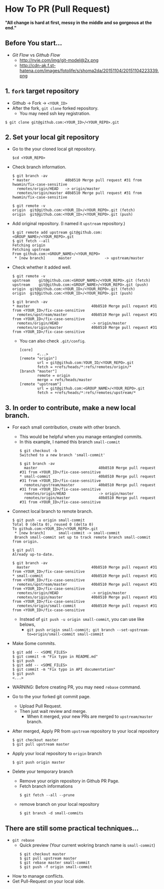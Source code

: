 # How To PR (Pull Request)

__"All change is hard at first, messy in the middle and so gorgeous at the end."__


## Before You start...

- *Git Flow* vs *Github Flow*
  - http://nvie.com/img/git-model@2x.png
  - http://cdn-ak.f.st-hatena.com/images/fotolife/s/shoma2da/20151104/20151104223339.png


## 1. `fork` target repository

- Github -> Fork -> `<YOUR_ID>`
- After the fork, `git clone` forked repository.
  - You may need ssh key registration.
```
$ git clone git@github.com:<YOUR_ID>/<YOUR_REPO>.git
```



## 2. Set your local git repository

- Go to the your cloned local git repository.
    ```
    $cd <YOUR_REPO>
    ```

- Check branch information.
    ```
    $ git branch -av
    * master                40b8510 Merge pull request #31 from hwamin/fix-case-sensitive
      remotes/origin/HEAD   -> origin/master
      remotes/origin/master 40b8510 Merge pull request #31 from hwamin/fix-case-sensitive

    $ git remote -v
    origin  git@github.com:<YOUR_ID>/<YOUR_REPO>.git (fetch)
    origin  git@github.com:<YOUR_ID>/<YOUR_REPO>.git (push)
    ```

- Add original repository. (I named it `upstream` repository.)
    ```
    $ git remote add upstream git@github.com:<GROUP_NAME>/<YOUR_REPO>.git
    $ git fetch --all
    Fetching origin
    Fetching upstream
    From github.com:<GROUP_NAME>/<YOUR_REPO>
     * [new branch]      master               -> upstream/master
    ```

- Check whether it added well.
    ```
    $ git remote -v
    upstream    git@github.com:<GROUP_NAME>/<YOUR_REPO>.git (fetch)
    upstream    git@github.com:<GROUP_NAME>/<YOUR_REPO>.git (push)
    origin  git@github.com:<YOUR_ID>/<YOUR_REPO>.git (fetch)
    origin  git@github.com:<YOUR_ID>/<YOUR_REPO>.git (push)

    $ git branch -av
    * master                            40b8510 Merge pull request #31 from <YOUR_ID>/fix-case-sensitive
      remotes/upstream/master           40b8510 Merge pull request #31 from <YOUR_ID>/fix-case-sensitive
      remotes/origin/HEAD               -> origin/master
      remotes/origin/master             40b8510 Merge pull request #31 from <YOUR_ID>/fix-case-sensitive
    ```

    - You can also check `.git/config`.
        ```
        [core]
                <...>
        [remote "origin"]
                url = git@github.com:YOUR_ID/<YOUR_REPO>.git
                fetch = +refs/heads/*:refs/remotes/origin/*
        [branch "master"]
                remote = origin
                merge = refs/heads/master
        [remote "upstream"]
                url = git@github.com:<GROUP_NAME>/<YOUR_REPO>.git
                fetch = +refs/heads/*:refs/remotes/upstream/*
        ```

## 3. In order to contribute, make a new local branch.

- For each small contribution, create with other branch.
  - This would be helpful when you manage entangled commits.
  - In this example, I named this branch `small-commit`
    ```
    $ git checkout -b 
    Switched to a new branch 'small-commit'

    $ git branch -av
      master                            40b8510 Merge pull request #31 from <YOUR_ID>/fix-case-sensitive
    * small-commit                      40b8510 Merge pull request #31 from <YOUR_ID>/fix-case-sensitive
      remotes/upstream/master           40b8510 Merge pull request #31 from <YOUR_ID>/fix-case-sensitive
      remotes/origin/HEAD               -> origin/master
      remotes/origin/master             40b8510 Merge pull request #31 from <YOUR_ID>/fix-case-sensitive
    ```

- Connect local branch to remote branch.
    ```
    $ git push -u origin small-commit
    Total 0 (delta 0), reused 0 (delta 0)
    To github.com:<YOUR_ID>/<YOUR_REPO>.git
     * [new branch]      small-commit -> small-commit
     Branch small-commit set up to track remote branch small-commit from origin.

    $ git pull
    Already up-to-date.

    $ git branch -av
      master                            40b8510 Merge pull request #31 from <YOUR_ID>/fix-case-sensitive
    * small-commit                      40b8510 Merge pull request #31 from <YOUR_ID>/fix-case-sensitive
      remotes/upstream/master           40b8510 Merge pull request #31 from <YOUR_ID>/fix-case-sensitive
      remotes/origin/HEAD               -> origin/master
      remotes/origin/master             40b8510 Merge pull request #31 from <YOUR_ID>/fix-case-sensitive
      remotes/origin/small-commit       40b8510 Merge pull request #31 from <YOUR_ID>/fix-case-sensitive
    ```
  - Instead of `git push -u origin small-commit`, you can use like belows,
    - `git push origin small-commit; git branch --set-upstream-to=origin/small-commit small-commit`


- Make Some commits.
    ```
    $ git add -- <SOME_FILES>
    $ git commit -m "Fix typo in README.md"
    $ git push
    $ git add -- <SOME_FILES>
    $ git commit -m "Fix typo in API documentation"
    $ git push
    <...>
    ```


- WARNING: Before creating PR, you may need `rebase` command.


- Go to the your forked git commit page.
  - Upload Pull Request.
  - Then just wait review and merge.
    - When it merged, your new PRs are merged to `upstream/master` branch.


- After merged, Apply PR from `upstream` repository to your local repository
    ```
    $ git checkout master
    $ git pull upstream master
    ```

- Apply your local repository to `origin` branch
    ```
    $ git push origin master
    ```

- Delete your temporary branch
  - Remove your origin repository in Github PR Page.
  - Fetch branch informations
    ```
    $ git fetch --all --prune
    ```
  - remove branch on your local repository
    ```
    $ git branch -d small-commits
    ```


## There are still some practical techniques...

- `git rebase`
  - Quick preview (Your current wokring branch name is `small-commit`)
      ```
      $ git checkout master
      $ git pull upstream master
      $ git rebase master small-commit
      $ git push -f origin small-commit
      ```
- How to manage conflicts.
- Get Pull-Request on your local side.
